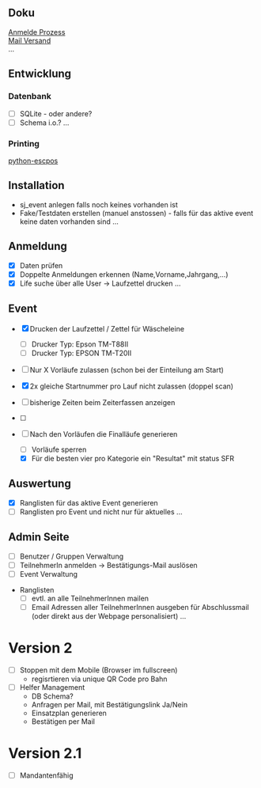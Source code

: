 ## Doku
[Anmelde Prozess](docs/drawio/SJ_Anmeldung_Ablauf-Anmeldung.drawio.svg)  
[Mail Versand](docs/drawio/SJ_Anmeldung_Ablauf-Mailversand.drawio.svg)  
...  

## Entwicklung
### Datenbank
- [ ] SQLite - oder andere?
- [ ] Schema i.o.?
...  
### Printing
[python-escpos](https://python-escpos.readthedocs.io/en/latest/index.html)

## Installation
- sj_event anlegen falls noch keines vorhanden ist
- Fake/Testdaten erstellen (manuel anstossen) - falls für das aktive event keine daten vorhanden sind
...

## Anmeldung
- [x] Daten prüfen
- [x] Doppelte Anmeldungen erkennen (Name,Vorname,Jahrgang,...)
- [x] Life suche über alle User -> Laufzettel drucken
...  

## Event
- [x] Drucken der Laufzettel / Zettel für Wäscheleine
    - [ ] Drucker Typ: Epson TM-T88II
    - [ ] Drucker Typ: EPSON TM-T20II  

- [ ] Nur X Vorläufe zulassen (schon bei der Einteilung am Start)
- [x] 2x gleiche Startnummer pro Lauf nicht zulassen (doppel scan)
- [ ] bisherige Zeiten beim Zeiterfassen anzeigen
- [ ] 

- [ ] Nach den Vorläufen die Finalläufe generieren
    - [ ] Vorläufe sperren
    - [x] Für die besten vier pro Kategorie ein "Resultat" mit status SFR

## Auswertung
- [x] Ranglisten für das aktive Event generieren
- [ ] Ranglisten pro Event und nicht nur für aktuelles
...  

## Admin Seite
- [ ] Benutzer / Gruppen Verwaltung
- [ ] TeilnehmerIn anmelden -> Bestätigungs-Mail auslösen
- [ ] Event Verwaltung
- Ranglisten
    - [ ] evtl. an alle TeilnehmerInnen mailen
    - [ ] Email Adressen aller TeilnehmerInnen ausgeben für Abschlussmail (oder direkt aus der Webpage personalisiert)
...  

# Version 2
- [ ] Stoppen mit dem Mobile (Browser im fullscreen)
    - regisrtieren via unique QR Code pro Bahn
- [ ] Helfer Management
    - DB Schema?
    - Anfragen per Mail, mit Bestätigungslink Ja/Nein
    - Einsatzplan generieren
    - Bestätigen per Mail

# Version 2.1
- [ ] Mandantenfähig